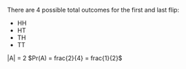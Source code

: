 There are 4 possible total outcomes for the first and last flip:
<ul>
<li> HH
<li> HT
<li> TH
<li> TT
</ul>
|A| = 2 
$Pr(A) = frac{2}{4} = frac{1}{2}$
